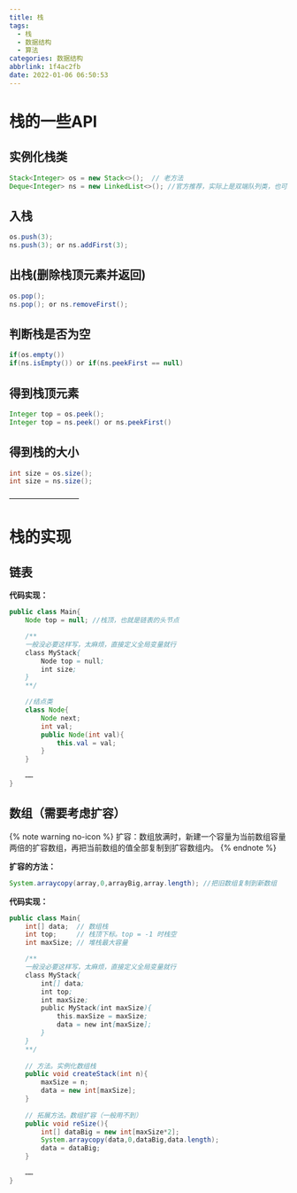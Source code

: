 ```yaml
---
title: 栈
tags:
  - 栈
  - 数据结构
  - 算法
categories: 数据结构
abbrlink: 1f4ac2fb
date: 2022-01-06 06:50:53
---
```


# 栈的一些API

## 实例化栈类
```java
Stack<Integer> os = new Stack<>();	// 老方法
Deque<Integer> ns = new LinkedList<>(); //官方推荐，实际上是双端队列类，也可以当成栈使用
```

## 入栈
```java
os.push(3);
ns.push(3); or ns.addFirst(3);
```

## 出栈(删除栈顶元素并返回)
```java
os.pop();
ns.pop(); or ns.removeFirst();
```

## 判断栈是否为空
```java
if(os.empty())
if(ns.isEmpty()) or if(ns.peekFirst == null)

```

## 得到栈顶元素
```java
Integer top = os.peek();
Integer top = ns.peek() or ns.peekFirst()
```

## 得到栈的大小
```java
int size = os.size();
int size = ns.size();
```
—————————

# 栈的实现

## 链表

**代码实现：**
```java
public class Main{
	Node top = null; //栈顶，也就是链表的头节点

	/**
	一般没必要这样写，太麻烦，直接定义全局变量就行
	class MyStack{
		Node top = null;
		int size;
	}
	**/

	//结点类
	class Node{
		Node next;
		int val;
		public Node(int val){
			this.val = val;
		}
	}

	……
}
```

##  数组（需要考虑扩容）

{% note warning no-icon %}
扩容：数组放满时，新建一个容量为当前数组容量两倍的扩容数组，再把当前数组的值全部复制到扩容数组内。
{% endnote %}

**扩容的方法：**
```java
System.arraycopy(array,0,arrayBig,array.length); //把旧数组复制到新数组
```
**代码实现：**
```java
public class Main{
	int[] data;	 // 数组栈
	int top;	 // 栈顶下标。top = -1 时栈空
	int maxSize; // 堆栈最大容量

	/**
	一般没必要这样写，太麻烦，直接定义全局变量就行
	class MyStack{
		int[] data;
		int top;
		int maxSize; 
		public MyStack(int maxSize){
			this.maxSize = maxSize;
			data = new int[maxSize];
		}
	}
	**/
	
	// 方法。实例化数组栈
	public void createStack(int n){
		maxSize = n;
		data = new int[maxSize];
	}
	
	// 拓展方法。数组扩容（一般用不到）
	public void reSize(){
		int[] dataBig = new int[maxSize*2];
		System.arraycopy(data,0,dataBig,data.length);
		data = dataBig;
	}

	……
}
```
